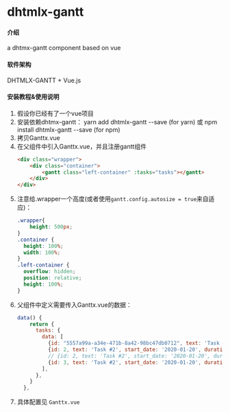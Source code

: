 # dhtmlx-gantt

#### 介绍
a dhtmx-gantt component based on vue

#### 软件架构
DHTMLX-GANTT + Vue.js


#### 安装教程&使用说明

1.  假设你已经有了一个vue项目
2.  安装依赖dhtmx-gantt：
       yarn add dhtmlx-gantt --save (for yarn) 或
       npm install dhtmlx-gantt --save (for npm)
3.  拷贝Ganttx.vue
4.  在父组件中引入Ganttx.vue，并且注册gantt组件
    ```html
    <div class="wrapper">
        <div class="container">
            <gantt class="left-container" :tasks="tasks"></gantt>
        </div>
    </div>
    ```
5. 注意给.wrapper一个高度(或者使用`gantt.config.autosize = true`来自适应)：
    ```css
    .wrapper{
        height: 500px;
    }
    .container {
      height: 100%;
      width: 100%;
    }
    .left-container {
      overflow: hidden;
      position: relative;
      height: 100%;
    }
    ```
6. 父组件中定义需要传入Ganttx.vue的数据：
    ```js
    data() {
        return {
          tasks: {
            data: [
              {id: "5557a99a-a34e-471b-8a42-98bc47db0712", text: 'Task #', start_date: '2020-01-17', duration: 23, progress: 0.6},
              {id: 2, text: 'Task #2', start_date: '2020-01-20', duration: 30, progress: 0.4, },
              // {id: 2, text: 'Task #2', start_date: '2020-01-20', duration: 30, progress: 0.4, 'color': '#fcca02' },
              {id: 3, text: 'Task #2', start_date: '2020-01-20', duration: 3, progress: 0.4, parent: "5557a99a-a34e-471b-8a42-98bc47db0712", type: 2},
            ],
          },
        }
      },
    ```
7. 具体配置见 `Ganttx.vue`

